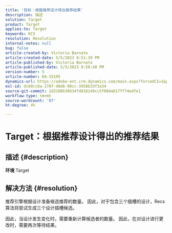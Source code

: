 ```yaml
---
title: '目标：根据推荐设计得出推荐结果'
description: 描述
solution: Target
product: Target
applies-to: Target
keywords: KCS
resolution: Resolution
internal-notes: null
bug: false
article-created-by: Victoria Barnato
article-created-date: 5/5/2023 8:51:39 PM
article-published-by: Victoria Barnato
article-published-date: 5/5/2023 8:58:40 PM
version-number: 5
article-number: KA-15195
dynamics-url: https://adobe-ent.crm.dynamics.com/main.aspx?forceUCI=1&pagetype=entityrecord&etn=knowledgearticle&id=0b8f5ca0-86eb-ed11-a7c6-6045bd0065f9
exl-id: dc60cc6a-278f-48d6-90cc-3958b33f3a34
source-git-commit: 1d3108b38634fd818149cc5f084a617ff74edfe1
workflow-type: tm+mt
source-wordcount: '87'
ht-degree: 4%

---
```


# Target：根据推荐设计得出的推荐结果

## 描述 {#description}

<b>环境</b>
Target


## 解决方法 {#resolution}


推荐引擎根据设计准备候选推荐的数量。 因此，对于包含三个插槽的设计，Recs算法将尝试生成三个设计插槽候选。

因此，当设计发生变化时，需要重新计算候选者的数量。 因此，在对设计进行更改时，需要再次等待结果。
